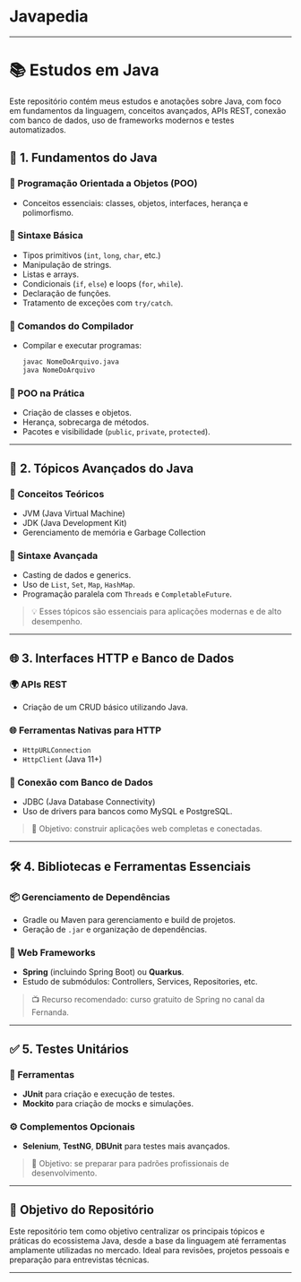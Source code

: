 # Javapedia

---

# 📚 Estudos em Java

Este repositório contém meus estudos e anotações sobre Java, com foco em fundamentos da linguagem, conceitos avançados, APIs REST, conexão com banco de dados, uso de frameworks modernos e testes automatizados.


## 🧱 1. Fundamentos do Java

### 🔹 Programação Orientada a Objetos (POO)
- Conceitos essenciais: classes, objetos, interfaces, herança e polimorfismo.

### 🔹 Sintaxe Básica
- Tipos primitivos (`int`, `long`, `char`, etc.)
- Manipulação de strings.
- Listas e arrays.
- Condicionais (`if`, `else`) e loops (`for`, `while`).
- Declaração de funções.
- Tratamento de exceções com `try/catch`.

### 🔹 Comandos do Compilador
- Compilar e executar programas:
  ```bash
  javac NomeDoArquivo.java
  java NomeDoArquivo


### 🔹 POO na Prática

* Criação de classes e objetos.
* Herança, sobrecarga de métodos.
* Pacotes e visibilidade (`public`, `private`, `protected`).

---

## 🚀 2. Tópicos Avançados do Java

### 📘 Conceitos Teóricos

* JVM (Java Virtual Machine)
* JDK (Java Development Kit)
* Gerenciamento de memória e Garbage Collection

### 📘 Sintaxe Avançada

* Casting de dados e generics.
* Uso de `List`, `Set`, `Map`, `HashMap`.
* Programação paralela com `Threads` e `CompletableFuture`.

> 💡 Esses tópicos são essenciais para aplicações modernas e de alto desempenho.

---

## 🌐 3. Interfaces HTTP e Banco de Dados

### 🌍 APIs REST

* Criação de um CRUD básico utilizando Java.

### 🌐 Ferramentas Nativas para HTTP

* `HttpURLConnection`
* `HttpClient` (Java 11+)

### 💾 Conexão com Banco de Dados

* JDBC (Java Database Connectivity)
* Uso de drivers para bancos como MySQL e PostgreSQL.

> 🎯 Objetivo: construir aplicações web completas e conectadas.

---

## 🛠 4. Bibliotecas e Ferramentas Essenciais

### 📦 Gerenciamento de Dependências

* Gradle ou Maven para gerenciamento e build de projetos.
* Geração de `.jar` e organização de dependências.

### 🌱 Web Frameworks

* **Spring** (incluindo Spring Boot) ou **Quarkus**.
* Estudo de submódulos: Controllers, Services, Repositories, etc.

> 📺 Recurso recomendado: curso gratuito de Spring no canal da Fernanda.

---

## ✅ 5. Testes Unitários

### 🧪 Ferramentas

* **JUnit** para criação e execução de testes.
* **Mockito** para criação de mocks e simulações.

### ⚙️ Complementos Opcionais

* **Selenium**, **TestNG**, **DBUnit** para testes mais avançados.

> 🎯 Objetivo: se preparar para padrões profissionais de desenvolvimento.

---

## 📌 Objetivo do Repositório

Este repositório tem como objetivo centralizar os principais tópicos e práticas do ecossistema Java, desde a base da linguagem até ferramentas amplamente utilizadas no mercado. Ideal para revisões, projetos pessoais e preparação para entrevistas técnicas.

---
